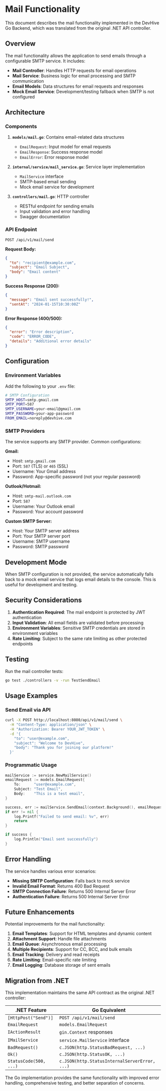 # Mail Functionality

This document describes the mail functionality implemented in the DevHive Go Backend, which was translated from the original .NET API controller.

## Overview

The mail functionality allows the application to send emails through a configurable SMTP service. It includes:

- **Mail Controller**: Handles HTTP requests for email operations
- **Mail Service**: Business logic for email processing and SMTP communication
- **Email Models**: Data structures for email requests and responses
- **Mock Email Service**: Development/testing fallback when SMTP is not configured

## Architecture

### Components

1. **`models/mail.go`**: Contains email-related data structures
   - `EmailRequest`: Input model for email requests
   - `EmailResponse`: Success response model
   - `EmailError`: Error response model

2. **`internal/service/mail_service.go`**: Service layer implementation
   - `MailService` interface
   - SMTP-based email sending
   - Mock email service for development

3. **`controllers/mail.go`**: HTTP controller
   - RESTful endpoint for sending emails
   - Input validation and error handling
   - Swagger documentation

### API Endpoint

```
POST /api/v1/mail/send
```

**Request Body:**
```json
{
  "to": "recipient@example.com",
  "subject": "Email Subject",
  "body": "Email content"
}
```

**Success Response (200):**
```json
{
  "message": "Email sent successfully!",
  "sentAt": "2024-01-15T10:30:00Z"
}
```

**Error Response (400/500):**
```json
{
  "error": "Error description",
  "code": "ERROR_CODE",
  "details": "Additional error details"
}
```

## Configuration

### Environment Variables

Add the following to your `.env` file:

```bash
# SMTP Configuration
SMTP_HOST=smtp.gmail.com
SMTP_PORT=587
SMTP_USERNAME=your-email@gmail.com
SMTP_PASSWORD=your-app-password
FROM_EMAIL=noreply@devhive.com
```

### SMTP Providers

The service supports any SMTP provider. Common configurations:

**Gmail:**
- Host: `smtp.gmail.com`
- Port: `587` (TLS) or `465` (SSL)
- Username: Your Gmail address
- Password: App-specific password (not your regular password)

**Outlook/Hotmail:**
- Host: `smtp-mail.outlook.com`
- Port: `587`
- Username: Your Outlook email
- Password: Your account password

**Custom SMTP Server:**
- Host: Your SMTP server address
- Port: Your SMTP server port
- Username: SMTP username
- Password: SMTP password

## Development Mode

When SMTP configuration is not provided, the service automatically falls back to a mock email service that logs email details to the console. This is useful for development and testing.

## Security Considerations

1. **Authentication Required**: The mail endpoint is protected by JWT authentication
2. **Input Validation**: All email fields are validated before processing
3. **Environment Variables**: Sensitive SMTP credentials are stored in environment variables
4. **Rate Limiting**: Subject to the same rate limiting as other protected endpoints

## Testing

Run the mail controller tests:

```bash
go test ./controllers -v -run TestSendEmail
```

## Usage Examples

### Send Email via API

```bash
curl -X POST http://localhost:8080/api/v1/mail/send \
  -H "Content-Type: application/json" \
  -H "Authorization: Bearer YOUR_JWT_TOKEN" \
  -d '{
    "to": "user@example.com",
    "subject": "Welcome to DevHive",
    "body": "Thank you for joining our platform!"
  }'
```

### Programmatic Usage

```go
mailService := service.NewMailService()
emailRequest := models.EmailRequest{
    To:      "user@example.com",
    Subject: "Test Email",
    Body:    "This is a test email",
}

success, err := mailService.SendEmail(context.Background(), emailRequest)
if err != nil {
    log.Printf("Failed to send email: %v", err)
    return
}

if success {
    log.Println("Email sent successfully")
}
```

## Error Handling

The service handles various error scenarios:

- **Missing SMTP Configuration**: Falls back to mock service
- **Invalid Email Format**: Returns 400 Bad Request
- **SMTP Connection Failure**: Returns 500 Internal Server Error
- **Authentication Failure**: Returns 500 Internal Server Error

## Future Enhancements

Potential improvements for the mail functionality:

1. **Email Templates**: Support for HTML templates and dynamic content
2. **Attachment Support**: Handle file attachments
3. **Email Queue**: Asynchronous email processing
4. **Multiple Recipients**: Support for CC, BCC, and bulk emails
5. **Email Tracking**: Delivery and read receipts
6. **Rate Limiting**: Email-specific rate limiting
7. **Email Logging**: Database storage of sent emails

## Migration from .NET

This implementation maintains the same API contract as the original .NET controller:

| .NET Feature | Go Equivalent |
|--------------|----------------|
| `[HttpPost("Send")]` | `POST /api/v1/mail/send` |
| `EmailRequest` | `models.EmailRequest` |
| `IActionResult` | `gin.Context` responses |
| `IMailService` | `service.MailService` interface |
| `BadRequest()` | `c.JSON(http.StatusBadRequest, ...)` |
| `Ok()` | `c.JSON(http.StatusOK, ...)` |
| `StatusCode(500, ...)` | `c.JSON(http.StatusInternalServerError, ...)` |

The Go implementation provides the same functionality with improved error handling, comprehensive testing, and better separation of concerns.
